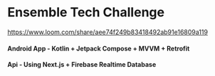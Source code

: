 # Ensemble Tech Challenge

https://www.loom.com/share/aee74f249b83418492ab91e16809a119

#### Android App - Kotlin + Jetpack Compose + MVVM + Retrofit
#### Api - Using Next.js + Firebase Realtime Database
